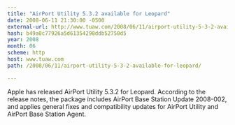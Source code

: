 ```yaml
---
title: "AirPort Utility 5.3.2 available for Leopard"
date: 2008-06-11 21:30:00 -0500
external-url: http://www.tuaw.com/2008/06/11/airport-utility-5-3-2-available-for-leopard/
hash: b49a0c77926a5d61354298ddb52750d5
year: 2008
month: 06
scheme: http
host: www.tuaw.com
path: /2008/06/11/airport-utility-5-3-2-available-for-leopard/

---
```


Apple has released AirPort Utility 5.3.2 for Leopard. According to the release notes, the package includes AirPort Base Station Update 2008-002, and applies general fixes and compatibility updates for AirPort Utility and AirPort Base Station Agent.
